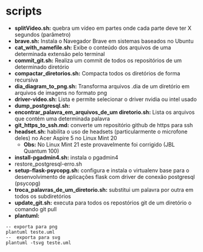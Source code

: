 # scripts

* **splitVideo.sh:** quebra um vídeo em partes onde cada parte deve ter X segundos (parâmetro)
* **brave.sh:** Instala o Navegador Brave em sistemas baseados no Ubuntu
* **cat_with_namefile.sh:** Exibe o conteúdo dos arquivos de uma determinada extensão pelo terminal
* **commit_git.sh:** Realiza um commit de todos os repositórios de um determinado diretório
* **compactar_diretorios.sh:** Compacta todos os diretórios de forma recursiva
* **dia_diagram_to_png.sh:** Transforma arquivos .dia de um diretório em arquivos de imagens no formato png
* **driver-video.sh:** Lista e permite selecionar o driver nvidia ou intel usado 
* **dump_postgresql.sh:**
* **encontrar_palavra_em_arquivos_de_um diretorio.sh:** Lista os arquivos que contém uma determinada palavra
* **git_https_to_ssh.md:** converte um repositório github de https para ssh
* **headset.sh:** habilita o uso de headsets (particularmente o microfone deles) no Acer Aspire 5 no Linux Mint 20 
    * **Obs:** No Linux Mint 21 este provavelmente foi corrigido (JBL Quantum 100)
* **install-pgadmin4.sh:** instala o pgadmin4
* restore_postgresql-erro.sh
* **setup-flask-psycopg.sh:** configura e instala o virtualenv base para o desenvolvimento de aplicações flask com driver de conexão postgresql (psycopg)
* **troca_palavras_de_um_diretorio.sh:** substitui um palavra por outra em todos os subdiretórios
* **update_git.sh:** executa para todos os repostórios git de um diretório o comando git pull
* **plantuml:**  
```
-- exporta para png
plantuml teste.uml 
--  exporta para svg
plantuml -tsvg teste.uml
```

